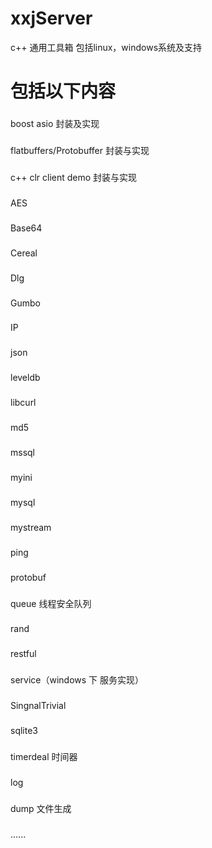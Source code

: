 # xxjServer
c++ 通用工具箱 包括linux，windows系统及支持

# 包括以下内容

###
boost asio 封装及实现
###
flatbuffers/Protobuffer 封装与实现
###
c++ clr client demo 封装与实现
###
AES 
###
Base64
###
Cereal
###
Dlg
###
Gumbo
###
IP
###
json
###
leveldb
###
libcurl
###
md5
###
mssql
###
myini
###
mysql
###
mystream
###
ping
###
protobuf
###
queue 线程安全队列
###
rand
###
restful
###
service（windows 下 服务实现）
###
SingnalTrivial
###
sqlite3
###
timerdeal 时间器
###
log
###
dump 文件生成
###
......

